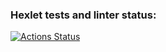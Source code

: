 ### Hexlet tests and linter status:
[![Actions Status](https://github.com/BroCodeX/java-project-99/actions/workflows/hexlet-check.yml/badge.svg)](https://github.com/BroCodeX/java-project-99/actions)